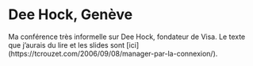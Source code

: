 # Dee Hock, Genève

<div>Ma conférence très informelle sur Dee Hock, fondateur de Visa. Le texte que j’aurais du lire et les slides sont [ici](https://tcrouzet.com/2006/09/08/manager-par-la-connexion/).
</div>
